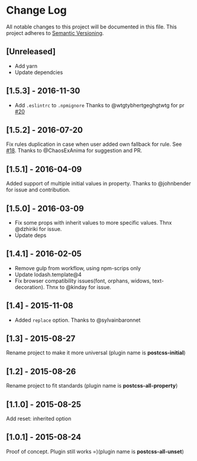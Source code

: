 # Change Log

All notable changes to this project will be documented in this file.
This project adheres to [Semantic Versioning](http://semver.org/).

## [Unreleased]
 - Add yarn
 - Update dependcies

## [1.5.3] - 2016-11-30
 - Add `.eslintrc` to `.npmignore` Thanks to @wtgtybhertgeghgtwtg for pr [#20](https://github.com/maximkoretskiy/postcss-initial/pull/20)

## [1.5.2] - 2016-07-20
Fix rules duplication in case when user added own fallback for rule.
See [#18](https://github.com/maximkoretskiy/postcss-initial/issues/18).
Thanks to @ChaosExAnima for suggestion and PR.

## [1.5.1] - 2016-04-09
Added support of multiple initial values in property. Thanks to @johnbender for issue and contribution.

## [1.5.0] - 2016-03-09
 - Fix some props with inherit values to more specific values. Thnx @dzhiriki  for issue.
 - Update deps

## [1.4.1] - 2016-02-05
 - Remove gulp from workflow, using npm-scrips only
 - Update lodash.template@4
 - Fix browser compatibility issues(font, orphans, widows, text-decoration). Thnx to @kinday for issue.

## [1.4] - 2015-11-08
 - Added `replace` option. Thanks to @sylvainbaronnet

## [1.3] - 2015-08-27
Rename project to make it more universal (plugin name is **postcss-initial**)

## [1.2] - 2015-08-26
Rename project to fit standards (plugin name is **postcss-all-property**)

## [1.1.0] - 2015-08-25
Add reset: inherited option

## [1.0.1] - 2015-08-24
Proof of concept. Plugin still works =)(plugin name is **postcss-all-unset**)
